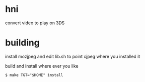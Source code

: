 # hni

convert video to play on 3DS

# building

install mozjpeg and edit lib.sh to point cjpeg where you installed it

build and install where ever you like

	$ make TGT="$HOME" install
